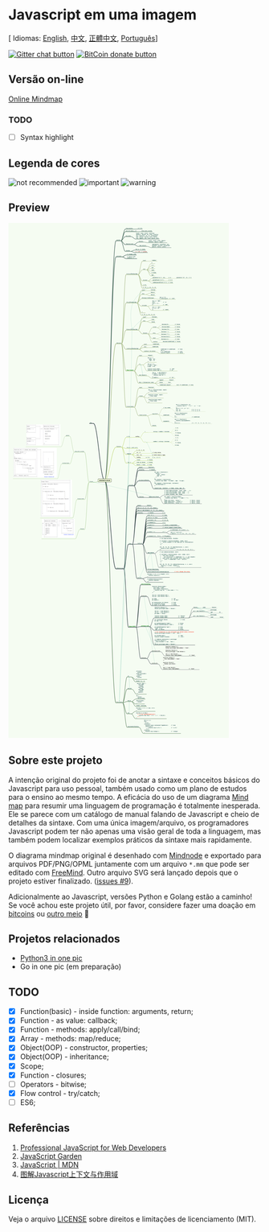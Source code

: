 # Javascript em uma imagem

[ Idiomas: [English](README.md), [中文](README-zh.md), [正體中文](README-zh_TW.md), [Português](README-pt_BR.md)]

<!-- BADGES/ -->

[![Gitter chat button](https://img.shields.io/badge/gitter-Join%20Chat-brightgreen.svg)](https://gitter.im/coodict/javascript-in-one-pic)
[![BitCoin donate button](https://img.shields.io/badge/bitcoin-donate-yellow.svg)](https://www.coinbase.com/rainyear)

<!-- /BADGES -->

## Versão on-line

[Online Mindmap](http://coodict.github.io/javascript-in-one-pic/)

### TODO

- [ ] Syntax highlight

## Legenda de cores

![not recommended](https://img.shields.io/badge/%237E1600-not%20recommended-7E1600.svg)
![important](https://img.shields.io/badge/%234E8D20-important-4E8D20.svg)
![warning](https://img.shields.io/badge/%23DE2B00-warning-DE2B00.svg)

## Preview

![js in one pic](js%20in%20one%20pic.png)

## Sobre este projeto

A intenção original do projeto foi de anotar a sintaxe e conceitos básicos do Javascript para uso pessoal, também usado como um plano de estudos para o ensino ao mesmo tempo. A eficácia do uso de um diagrama [Mind map](https://en.wikipedia.org/wiki/Mind_map) para resumir uma linguagem de programação é totalmente inesperada. Ele se parece com um catálogo de manual falando de Javascript e cheio de detalhes da sintaxe. Com uma única imagem/arquivo, os programadores Javascript podem ter não apenas uma visão geral de toda a linguagem, mas também podem localizar exemplos práticos da sintaxe mais rapidamente.

O diagrama mindmap original é desenhado com [Mindnode](https://mindnode.com/) e exportado para arquivos PDF/PNG/OPML juntamente com um arquivo `*.mm` que pode ser editado com [FreeMind](http://freemind.sourceforge.net). Outro arquivo SVG será lançado depois que o projeto estiver finalizado. ([issues #9](https://github.com/coodict/javascript-in-one-pic/issues/9)).

Adicionalmente ao Javascript, versões Python e Golang estão a caminho! Se você achou este projeto útil, por favor, considere fazer uma doação em [bitcoins](https://www.coinbase.com/rainyear) ou [outro meio](https://github.com/rainyear/lolita/wiki/Donation) :beers:

## Projetos relacionados

* [Python3 in one pic](https://github.com/coodict/python3-in-one-pic)
* Go in one pic (em preparação)

## TODO

- [X] Function(basic) - inside function: arguments, return;
- [X] Function - as value: callback;
- [X] Function - methods: apply/call/bind;
- [X] Array - methods: map/reduce;
- [X] Object(OOP) - constructor, properties;
- [X] Object(OOP) - inheritance;
- [X] Scope;
- [X] Function - closures;
- [ ] Operators - bitwise;
- [X] Flow control - try/catch;
- [ ] ES6;

## Referências

1. [Professional JavaScript for Web Developers](http://www.amazon.cn/gp/offer-listing/1118026691/ref=tmm_pap_new_olp_sr?ie=UTF8&condition=new&sr=&qid=)
2. [JavaScript Garden](http://bonsaiden.github.io/JavaScript-Garden/)
3. [JavaScript | MDN](https://developer.mozilla.org/en-US/docs/Web/JavaScript)
4. [图解Javascript上下文与作用域](http://blog.rainy.im/2015/07/04/scope-chain-and-prototype-chain-in-js/)

## Licença
Veja o arquivo [LICENSE](LICENSE) sobre direitos e limitações de licenciamento (MIT).
